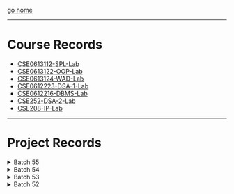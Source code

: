 
[go home](https://github.com/oU1TS/.github/wiki)
***

# Course Records
- [CSE0613112-SPL-Lab](https://github.com/oU1TS/CSE0613112-SPL-Lab)
- [CSE0613122-OOP-Lab](https://github.com/oU1TS/CSE0613122-OOP-Lab)
- [CSE0613124-WAD-Lab](https://github.com/oU1TS/CSE0613124-WAD-Lab)
- [CSE0612223-DSA-1-Lab](https://github.com/oU1TS/CSE0612223-DSA-1-Lab)
- [CSE0612216-DBMS-Lab](https://github.com/oU1TS/CSE0612216-DBMS-Lab)
- [CSE252-DSA-2-Lab](https://github.com/oU1TS/CSE252-DSA-2-Lab)
- [CSE208-IP-Lab](https://github.com/oU1TS/CSE208-IP-Lab)

***

# Project Records

<details>
  <summary>Batch 55</summary>

  <details>
    <summary>0432410005101088</summary>
    <a href="https://github.com/b1tranger">visit</a>
    <ul>
      <li>CSE0612223-DSA-1-Lab: <a href="https://github.com/b1tranger/DSA-project">Project</a></li>
      <li>CSE0613124-WAD-Lab: <a href="https://github.com/b1tranger/oUITS-Scheduler-offline">Project</a> &rarr; <a href="https://b1tranger.github.io/oUITS-Scheduler-offline/">Website</a></li>
    </ul>
  </details>

</details>
<!-- End of Batch 55 -->

<details>
  <summary>Batch 54</summary>

  <details>
    <summary>0432320005101085</summary>
    <a href="https://github.com/FahimHossain1085">visit</a>
    <ul>
      <li>CSE208-IP-Lab: <a href="https://github.com/FahimHossain1085/php-project">Project</a> (forked from <a href="https://github.com/oU1TS/php-project">source</a>) &rarr; <a href="https://codecraftstudios.great-site.net/">Website</a></li>
    </ul>
  </details>

  <details>
    <summary>0432320005101064</summary>
    <a href="https://github.com/shoytanbaba99">visit</a>
    <ul>
      <li>CSE208-IP-Lab: <a href="https://github.com/shoytanbaba99/The-Begging-From-The-Beginning">Project</a> + <a href="https://github.com/cristal-node/The-Begging-From-The-Beginning">Mod</a> → <a href="https://begging.cristal-node.workers.dev/welcome.html">Website</a></li>
      <li>CSE252-DSA-2-Lab: </li>
    </ul>
  </details>

</details>
<!-- End of Batch 54 -->

<details>
  <summary>Batch 53</summary>

  <details>
    <summary>432310005101080</summary>
    <a href="https://github.com/safridbhueyan">visit</a>
    <ul>
      <li>CSE208-IP-Lab: <a href="https://github.com/safridbhueyan/Task-Room">Project</a></li>
    </ul>
  </details>

</details>
<!-- End of Batch 53 -->

<details>
  <summary>Batch 52</summary>

  <details>
    <summary>0432220005101061</summary>
    <a href="https://github.com/AkibReza">visit</a>
    <ul>
      <li>CSE356-Software-Engineering-SESA: <a href="https://github.com/AkibReza/TerraNova">Project</a> &rarr; <a href="http://TerraNovaAI.netlify.app">Website</a></li>
    </ul>
  </details>

</details>
<!-- End of Batch 52 -->